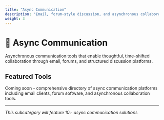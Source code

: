 ```yaml
---
title: "Async Communication"  
description: "Email, forum-style discussion, and asynchronous collaboration tools"
weight: 3
---
```


# 📧 Async Communication

Asynchronous communication tools that enable thoughtful, time-shifted collaboration through email, forums, and structured discussion platforms.

## Featured Tools

Coming soon - comprehensive directory of async communication platforms including email clients, forum software, and asynchronous collaboration tools.

---

*This subcategory will feature 10+ async communication solutions*